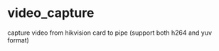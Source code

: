 video_capture
=============

capture video from hikvision card to pipe (support both h264 and yuv format)
